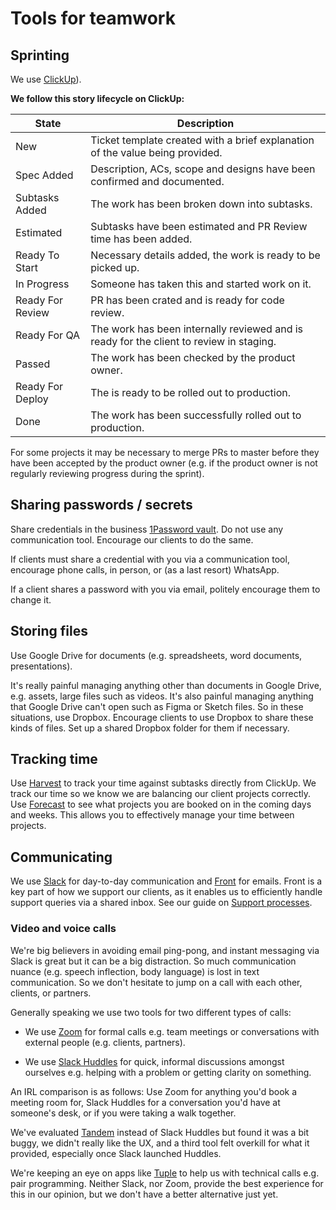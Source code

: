 # Tools for teamwork

## Sprinting
We use [ClickUp](https://app.clickup.com/)).

**We follow this story lifecycle on ClickUp:**

| State            | Description                                                                             |
|------------------|-----------------------------------------------------------------------------------------|
| New              | Ticket template created with a brief explanation of the value being provided.           |
| Spec Added       | Description, ACs, scope and designs have been confirmed and documented.                 |
| Subtasks Added   | The work has been broken down into subtasks.                                            |
| Estimated        | Subtasks have been estimated and PR Review time has been added.                         |
| Ready To Start   | Necessary details added, the work is ready to be picked up.                             |
| In Progress      | Someone has taken this and started work on it.                                          |
| Ready For Review | PR has been crated and is ready for code review.                                        |
| Ready For QA     | The work has been internally reviewed and is ready for the client to review in staging. |
| Passed           | The work has been checked by the product owner.                                         |
| Ready For Deploy | The is ready to be rolled out to production.                                            |
| Done             | The work has been successfully rolled out to production.                                |


For some projects it may be necessary to merge PRs to master before they have
been accepted by the product owner (e.g. if the product owner is not regularly
reviewing progress during the sprint).

## Sharing passwords / secrets
Share credentials in the business [1Password vault](https://1password.com/). Do
not use any communication tool. Encourage our clients to do the same.

If clients must share a credential with you via a communication tool, encourage
phone calls, in person, or (as a last resort) WhatsApp.

If a client shares a password with you via email, politely encourage them to
change it.

## Storing files
Use Google Drive for documents (e.g. spreadsheets, word documents,
presentations).

It's really painful managing anything other than documents in Google Drive,
e.g. assets, large files such as videos. It's also painful managing anything
that Google Drive can't open such as Figma or Sketch files. So in these
situations, use Dropbox. Encourage clients to use Dropbox to share these
kinds of files. Set up a shared Dropbox folder for them if necessary.

## Tracking time
Use [Harvest](https://www.getharvest.com) to track your time against subtasks 
directly from ClickUp. We track our time so we know we are balancing our client
projects correctly. Use [Forecast](https://forecastapp.com/) to see what projects
you are booked on in the coming days and weeks. This allows you to effectively
manage your time between projects.

## Communicating
We use [Slack](https://slack.com/) for day-to-day communication and
[Front](https://frontapp.com/) for emails. Front is a key part of how we
support our clients, as it enables us to efficiently handle support queries via
a shared inbox. See our guide on [Support
processes](../04-ongoing-support/02-support-processes.md).

### Video and voice calls
We're big believers in avoiding email ping-pong, and instant messaging via 
Slack is great but it can be a big distraction. So much communication nuance
(e.g. speech inflection, body language) is lost in text communication. So we
don't hesitate to jump on a call with each other, clients, or partners.

Generally speaking we use two tools for two different types of calls:

 - We use [Zoom](https://zoom.us) for formal calls e.g. team meetings or
   conversations with external people (e.g. clients, partners).

 - We use [Slack Huddles](https://slack.com/intl/en-gb/help/articles/4402059015315-Use-huddles-in-Slack)
   for quick, informal discussions amongst ourselves e.g. helping with a
   problem or getting clarity on something.

An IRL comparison is as follows: Use Zoom for anything you'd book a meeting
room for, Slack Huddles for a conversation you'd have at someone's desk, or
if you were taking a walk together.

We've evaluated [Tandem](https://tandem.chat/) instead of Slack Huddles but
found it was a bit buggy, we didn't really like the UX, and a third tool felt
overkill for what it provided, especially once Slack launched Huddles.

We're keeping an eye on apps like [Tuple](https://tuple.app/) to help us
with technical calls e.g. pair programming. Neither Slack, nor Zoom, provide 
the best experience for this in our opinion, but we don't have a better 
alternative just yet.
